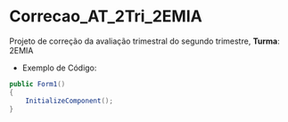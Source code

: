 # Correcao_AT_2Tri_2EMIA

Projeto de correção da avaliação trimestral do segundo trimestre, **Turma**: 2EMIA

- Exemplo de Código:

``` c#
public Form1()
{
	InitializeComponent();
}
```
